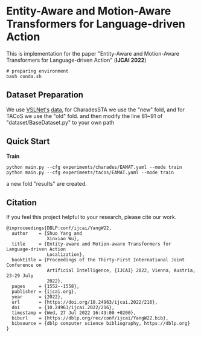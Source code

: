 # Entity-Aware and Motion-Aware Transformers for Language-driven Action

This is implementation for the paper "Entity-Aware and Motion-Aware Transformers for Language-driven Action" (**IJCAI 2022**)

```shell
# preparing environment
bash conda.sh
```

## Dataset Preparation
We use [VSLNet's](https://github.com/IsaacChanghau/VSLNet) [data](https://app.box.com/s/h0sxa5klco6qve5ahnz50ly2nksmuedw), for CharadesSTA we use the "new" fold, and for TACoS we use the "old" fold.
and then modify the line 81~91 of "dataset/BaseDataset.py" to your own path

## Quick Start
**Train**
```shell script
python main.py --cfg experiments/charades/EAMAT.yaml --mode train
python main.py --cfg experiments/tacos/EAMAT.yaml --mode train
```
a new fold "results" are created.

## Citation
If you feel this project helpful to your research, please cite our work.
```
@inproceedings{DBLP:conf/ijcai/YangW22,
  author    = {Shuo Yang and
               Xinxiao Wu},
  title     = {Entity-aware and Motion-aware Transformers for Language-driven Action
               Localization},
  booktitle = {Proceedings of the Thirty-First International Joint Conference on
               Artificial Intelligence, {IJCAI} 2022, Vienna, Austria, 23-29 July
               2022},
  pages     = {1552--1558},
  publisher = {ijcai.org},
  year      = {2022},
  url       = {https://doi.org/10.24963/ijcai.2022/216},
  doi       = {10.24963/ijcai.2022/216},
  timestamp = {Wed, 27 Jul 2022 16:43:00 +0200},
  biburl    = {https://dblp.org/rec/conf/ijcai/YangW22.bib},
  bibsource = {dblp computer science bibliography, https://dblp.org}
}
```
